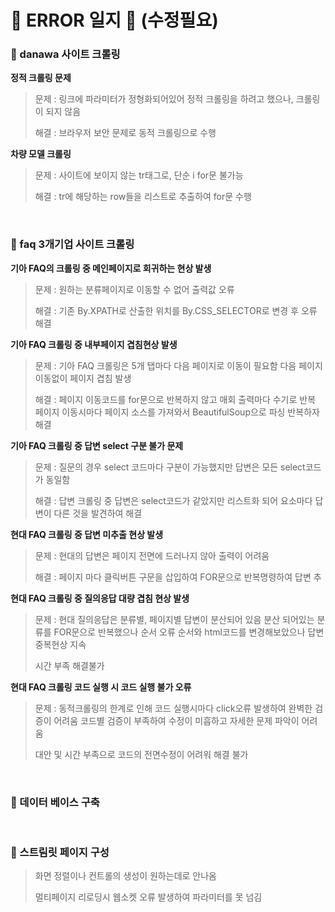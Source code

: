# 🚨 ERROR 일지 🚨 (수정필요)

### 📌 danawa 사이트 크롤링
**정적 크롤링 문제**
> 문제 : 링크에 파라미터가 정형화되어있어 정적 크롤링을 하려고 했으나, 크롤링이 되지 않음
> 
> 해결 : 브라우저 보안 문제로 동적 크롤링으로 수행

**차량 모델 크롤링**
> 문제 : 사이트에 보이지 않는 tr태그로, 단순 i for문 불가능
> 
> 해결 : tr에 해당하는 row들을 리스트로 추출하여 for문 수행

<br/>

### 📌 faq 3개기업 사이트 크롤링
**기아 FAQ의 크롤링 중 메인페이지로 회귀하는 현상 발생**
> 문제 : 원하는 분류페이지로 이동할 수 없어 출력값 오류
>
> 해결 : 기존 By.XPATH로 산출한 위치를 By.CSS_SELECTOR로 변경 후 오류 해결

 **기아 FAQ 크롤링 중 내부페이지 겹침현상 발생**
> 문제 : 기아 FAQ 크롤링은 5개 탭마다 다음 페이지로 이동이 필요함
>        다음 페이지 이동없이 페이지 겹침 발생
> 
> 해결 : 페이지 이동코드를 for문으로 반복하지 않고 매회 출력마다 수기로 반복
>        페이지 이동시마다 페이지 소스를 가져와서 BeautifulSoup으로 파싱 반복하자 해결

**기아 FAQ 크롤링 중 답변 select 구분 불가 문제**
> 문제 : 질문의 경우 select 코드마다 구분이 가능했지만 답변은 모든 select코드가 동일함
> 
> 해결 : 답변 크롤링 중 답변은 select코드가 같았지만 리스트화 되어 요소마다 답변이 다른 것을 발견하여 해결

**현대 FAQ 크롤링 중 답변 미추출 현상 발생**
> 문제 : 현대의 답변은 페이지 전면에 드러나지 않아 출력이 어려움
> 
> 해결 : 페이지 마다 클릭버튼 구문을 삽입하여 FOR문으로 반복명령하여 답변 추

**현대 FAQ 크롤링 중 질의응답 대량 겹침 현상 발생**
> 문제 : 현대 질의응답은 분류별, 페이지별 답변이 분산되어 있음
>        분산 되어있는 분류를 FOR문으로 반복했으나 순서 오류
>        순서와 html코드를 변경해보았으나 답변 중복현상 지속
> 
> 시간 부족 해결불가

**현대 FAQ 크롤링 코드 실행 시  코드 실행 불가 오류**

> 문제 : 동적크롤링의 한계로 인해 코드 실행시마다 click오류 발생하여 완벽한 검증이 어려움
>        코드별 검증이 부족하여 수정이 미흡하고 자세한 문제 파악이 어려움
> 
> 대안 및 시간 부족으로 코드의 전면수정이 어려워 해결 불가

<br/>

### 📌 데이터 베이스 구축

<br/>

### 📌 스트림릿 페이지 구성
> 화면 정렬이나 컨트롤의 생성이 원하는데로 안나옴
> 
> 멀티페이지 리로딩시 웹소켓 오류 발생하여 파라미터를 못 넘김

<br/>
